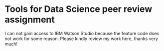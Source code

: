 # Tools for Data Science peer review assignment
I can not gain access to IBM Watson Studio because the feature code does not work for some reason. Please kindly review my work here, thanks very much!
